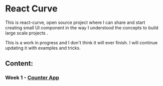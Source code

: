# React Curve

This is react-curve, open source project where I can share and start creating small UI component in the way I understood the concepts to build large scale projects .

This is a work in progress and I don't think it will ever finish. I will continue updating it with examples and tricks.


## Content: 

### Week 1 - [Counter App](https://react-curve.netlify.app/counter)
